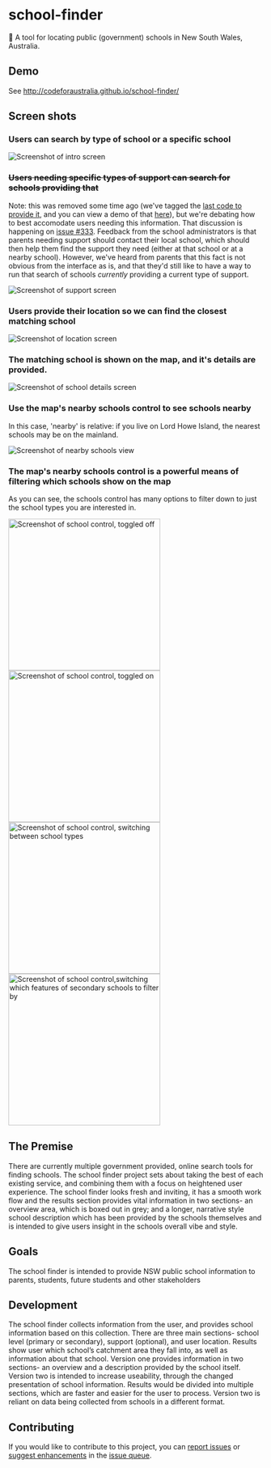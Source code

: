 # school-finder
:eyes: A tool for locating public (government) schools in New South Wales, Australia.

## Demo

See http://codeforaustralia.github.io/school-finder/

## Screen shots

### Users can search by type of school or a specific school
![Screenshot of intro screen](/doc/screenshots-1-intro.png)

### <strike>Users needing specific types of support can search for schools providing that</strike>

Note: this was removed some time ago (we've tagged the
[last code to provide it](https://github.com/CodeforAustralia/school-finder/tree/v0.2-special-support),
and you can view a demo of that [here](https://techieshark.github.io/school-finder/)),
but we're debating how to best accomodate users needing this information.
That discussion is happening on
[issue #333](https://github.com/CodeforAustralia/school-finder/issues/333).
Feedback from the school administrators is that parents needing support
should contact their local school, which should then help them find the
support they need (either at that school or at a nearby school).
However, we've heard from parents that this fact is not
obvious from the interface as is, and that they'd still
like to have a way to run that search of schools *currently* providing
a current type of support.

![Screenshot of support screen](/doc/screenshots-2-support.png)

### Users provide their location so we can find the closest matching school
![Screenshot of location screen](/doc/screenshots-3-user-location.png)

### The matching school is shown on the map, and it's details are provided.
![Screenshot of school details screen](/doc/screenshots-4-school-details.png)

### Use the map's nearby schools control to see schools nearby

In this case, 'nearby' is relative: if you live on Lord Howe Island, the nearest
schools may be on the mainland.

![Screenshot of nearby schools view](https://cloud.githubusercontent.com/assets/1072292/25609115/9d98330c-2ed2-11e7-83b9-e0d5ac7fa000.png)

### The map's nearby schools control is a powerful means of filtering which schools show on the map

As you can see, the schools control has many options to filter down to
just the school types you are interested in.

<img width=300px src="/doc/screenshots-map-control-toggle-1.png" alt="Screenshot of school control, toggled off"/>
<img width=300px src="/doc/screenshots-map-control-toggle-2.png" alt="Screenshot of school control, toggled on"/>
<img width=300px src="/doc/screenshots-map-control-toggle-3.png" alt="Screenshot of school control, switching between school types"/>
<img width=300px src="/doc/screenshots-map-control-toggle-4.png" alt="Screenshot of school control,switching which features of secondary schools to filter by"/>


## The Premise

There are currently multiple government provided, online search tools for finding schools. The school finder project sets about taking the best of each existing service, and combining them with a focus on heightened user experience. The school finder looks fresh and inviting, it has a smooth work flow and the results section provides vital information in two sections- an overview area, which is boxed out in grey; and a longer, narrative style school description which has been provided by the schools themselves and is intended to give users insight in the schools overall vibe and style.

## Goals

The school finder is intended to provide NSW public school information to parents, students, future students and other stakeholders

## Development

The school finder collects information from the user, and provides school information based on this collection. There are three main sections- school level (primary or secondary), support (optional), and user location. Results show user which school’s catchment area they fall into, as well as information about that school.
Version one provides information in two sections- an overview and a description provided by the school itself.
Version two is intended to increase useability, through the changed presentation of school information. Results would be divided into multiple sections, which are faster and easier for the user to process. Version two is reliant on data being collected from schools in a different format.

## Contributing

If you would like to contribute to this project, you can [report issues][new-issue] or [suggest enhancements][new-issue] in the [issue queue][issues].



[new-issue]: https://github.com/CodeforAustralia/school-finder/issues/new "Create a new issue"
[issues]: https://github.com/CodeforAustralia/school-finder/issues "View list of issues"


